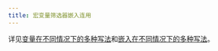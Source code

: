 ```yaml
---
title: 宏变量筛选器嵌入连用
---
```


详见[变量在不同情况下的多种写法](#%E5%8F%98%E9%87%8F%E5%9C%A8%E4%B8%8D%E5%90%8C%E6%83%85%E5%86%B5%E4%B8%8B%E7%9A%84%E5%A4%9A%E7%A7%8D%E5%86%99%E6%B3%95)和[嵌入在不同情况下的多种写法](#%E5%B5%8C%E5%85%A5%E5%9C%A8%E4%B8%8D%E5%90%8C%E6%83%85%E5%86%B5%E4%B8%8B%E7%9A%84%E5%A4%9A%E7%A7%8D%E5%86%99%E6%B3%95)。